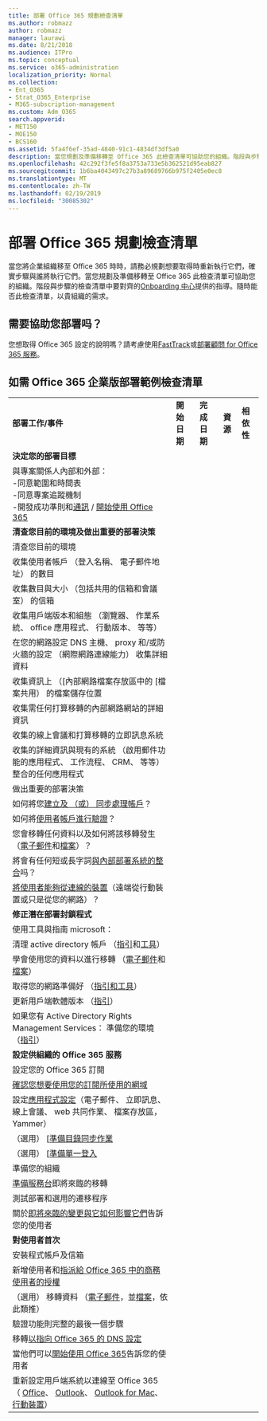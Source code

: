 ```yaml
---
title: 部署 Office 365 規劃檢查清單
ms.author: robmazz
author: robmazz
manager: laurawi
ms.date: 8/21/2018
ms.audience: ITPro
ms.topic: conceptual
ms.service: o365-administration
localization_priority: Normal
ms.collection:
- Ent_O365
- Strat_O365_Enterprise
- M365-subscription-management
ms.custom: Adm_O365
search.appverid:
- MET150
- MOE150
- BCS160
ms.assetid: 5fa4f6ef-35ad-4840-91c1-4834df3df5a0
description: 當您規劃及準備移轉至 Office 365 此檢查清單可協助您的組織。階段與步驟的檢查清單中要對齊的 Onboarding 中心提供的指導。
ms.openlocfilehash: 42c292f3fe5f8a3753a733e5b362521d95eab827
ms.sourcegitcommit: 1b6ba4043497c27b3a89689766b975f2405e0ec8
ms.translationtype: MT
ms.contentlocale: zh-TW
ms.lasthandoff: 02/19/2019
ms.locfileid: "30085302"
---
```

# <a name="deployment-planning-checklist-for-office-365"></a>部署 Office 365 規劃檢查清單

當您將企業組織移至 Office 365 時時，請務必規劃想要取得時重新執行它們，確實步驟與誰將執行它們。當您規劃及準備移轉至 Office 365 此檢查清單可協助您的組織。階段與步驟的檢查清單中要對齊的[Onboarding 中心](https://go.microsoft.com/fwlink/?LinkId=517115)提供的指導。隨時能否此檢查清單，以貴組織的需求。

## <a name="need-help-with-your-deployment"></a>需要協助您部署吗？
您想取得 Office 365 設定的說明嗎？請考慮使用[FastTrack](https://fasttrack.microsoft.com/office)或[部署顧問 for Office 365 服務](deployment-advisors-for-office-365.md)。

## <a name="sample-checklist-for-an-office-365-enterprise-deployment"></a>如需 Office 365 企業版部署範例檢查清單

||||||
|:-----|:-----|:-----|:-----|:-----|
|**部署工作/事件** <br/> |**開始日期** <br/> |**完成日期** <br/> |**資源** <br/> |**相依性** <br/> |
|**決定您的部署目標** <br/> |||||
| 與專案關係人內部和外部：<br>  -同意範圍和時間表 <br>  -同意專案追蹤機制  <br>  -開發成功準則和[通訊](https://fasttrack.microsoft.com/office) / [開始使用 Office 365](https://support.office.com/article/396b8d9e-e118-42d0-8a0d-87d1f2f055fb)|||||
|**清查您目前的環境及做出重要的部署決策** |||||
|清查您目前的環境 |||||
| 收集使用者帳戶 （登入名稱、 電子郵件地址） 的數目 |||||
| 收集數目與大小 （包括共用的信箱和會議室） 的信箱 |||||
| 收集用戶端版本和組態 （瀏覽器、 作業系統、 office 應用程式、 行動版本、 等等） |||||
| 在您的網路設定 DNS 主機、 proxy 和/或防火牆的設定 （網際網路連線能力） 收集詳細資料 |||||
| 收集資訊上 （[內部網路檔案存放區中的 [檔案共用） 的檔案儲存位置 |||||
| 收集需任何打算移轉的內部網路網站的詳細資訊 |||||
| 收集的線上會議和打算移轉的立即訊息系統 |||||
| 收集的詳細資訊與現有的系統 （啟用郵件功能的應用程式、 工作流程、 CRM、 等等） 整合的任何應用程式 |||||
|做出重要的部署決策 |||||
| 如何將您[建立及 （或） 同步處理帳戶](https://go.microsoft.com/fwlink/?LinkId=534819)？ |||||
| 如何將[使用者帳戶進行驗證](https://go.microsoft.com/fwlink/?LinkId=534820)？ |||||
| 您會移轉任何資料以及如何將該移轉發生 （[電子郵件](https://go.microsoft.com/fwlink/?LinkId=534823)和[檔案](https://go.microsoft.com/fwlink/?LinkId=534824)）？ |||||
| 將會有任何短或長字詞[與內部部署系統的整合](https://go.microsoft.com/fwlink/?LinkId=534822)吗？ |||||
| [將使用者能夠從連線的裝置](https://go.microsoft.com/fwlink/?LinkId=534821)（遠端從行動裝置或只是從您的網路）？ |||||
|**修正潛在部署封鎖程式** |||||
|使用工具與指南 microsoft： |||||
| 清理 active directory 帳戶 （[指引](https://go.microsoft.com/fwlink/?LinkId=534825)和[工具](https://go.microsoft.com/fwlink/?LinkId=534826)） |||||
| 學會使用您的資料以進行移轉 （[電子郵件](https://go.microsoft.com/fwlink/?LinkId=534823)和[檔案](https://go.microsoft.com/fwlink/?LinkId=534824)） |||||
| 取得您的網路準備好 （[指引和工具](https://aka.ms/tune)） |||||
| 更新用戶端軟體版本 （[指引](https://go.microsoft.com/fwlink/?LinkId=534827)） |||||
| 如果您有 Active Directory Rights Management Services： 準備您的環境 （[指引](https://go.microsoft.com/fwlink/?linkid=844967)）  <br/> |||||
|**設定供組織的 Office 365 服務** |||||
|設定您的 Office 365 訂閱 |||||
|[確認您想要使用您的訂閱所使用的網域](https://go.microsoft.com/fwlink/?LinkId=534828) |||||
| 設定[應用程式設定](https://go.microsoft.com/fwlink/?LinkId=534829)（電子郵件、 立即訊息、 線上會議、 web 共同作業、 檔案存放區，Yammer） |||||
| （選用） [[準備目錄同步作業](https://go.microsoft.com/fwlink/?LinkId=534830) |||||
| （選用） [[準備單一登入](https://go.microsoft.com/fwlink/?LinkId=534831) |||||
|準備您的組織 |||||
|[準備服務台](https://fasttrack.microsoft.com/office)即將來臨的移轉 |||||
| 測試部署和選用的遷移程序 |||||
| 關於[即將來臨的變更與它如何影響它們](https://fasttrack.microsoft.com/office)告訴您的使用者 |||||
|**對使用者首次** |||||
|安裝程式帳戶及信箱 |||||
| 新增使用者和[指派給 Office 365 中的商務使用者的授權](https://support.office.com/article/997596b5-4173-4627-b915-36abac6786dc) |||||
| （選用） 移轉資料 （[電子郵件](https://go.microsoft.com/fwlink/?LinkId=534823)，並[檔案](https://go.microsoft.com/fwlink/?LinkId=534824)，依此類推） |||||
|驗證功能則完整的最後一個步驟 |||||
| 移轉[以指向 Office 365 的 DNS 設定](https://go.microsoft.com/fwlink/?LinkId=534835) |||||
| 當他們可以[開始使用 Office 365](https://support.office.com/en-us/article/office-365-basics-video-training-396b8d9e-e118-42d0-8a0d-87d1f2f055fb?ui=en-US&amp;rs=en-US&amp;ad=US)告訴您的使用者 |||||
| 重新設定用戶端系統以連線至 Office 365 （ [Office](https://go.microsoft.com/fwlink/?LinkId=534836)、 [Outlook](https://go.microsoft.com/fwlink/?LinkId=534837)、 [Outlook for Mac](https://support.office.com/article/6e27792a-9267-4aa4-8bb6-c84ef146101b#PickTab=Outlook_for_Mac)、[行動裝置](https://go.microsoft.com/fwlink/?LinkId=534840)）  |||||
